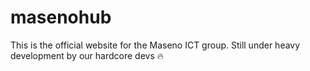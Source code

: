 # masenohub
This is the official website for the Maseno ICT group. Still under heavy development by our hardcore devs :fire:
